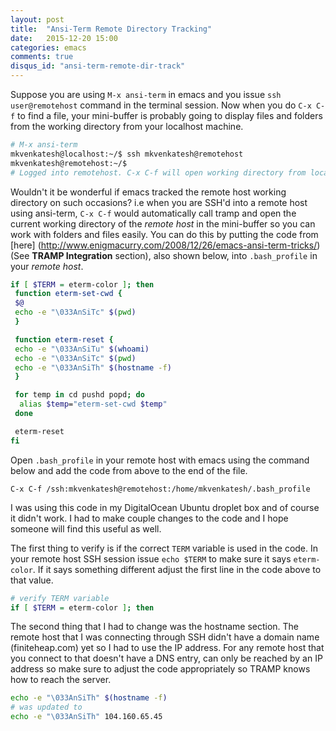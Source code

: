 ```yaml
---
layout: post
title:  "Ansi-Term Remote Directory Tracking"
date:   2015-12-20 15:00
categories: emacs
comments: true
disqus_id: "ansi-term-remote-dir-track"
---
```


Suppose you are using `M-x ansi-term` in emacs and you issue `ssh
user@remotehost` command in the terminal session. Now when you do `C-x
C-f` to find a file, your mini-buffer is probably going to display
files and folders from the working directory from your localhost
machine.

```bash
# M-x ansi-term
mkvenkatesh@localhost:~/$ ssh mkvenkatesh@remotehost
mkvenkatesh@remotehost:~/$
# Logged into remotehost. C-x C-f will open working directory from localhost
```

Wouldn't it be wonderful if emacs tracked the remote host working
directory on such occasions? i.e when you are SSH'd into a remote host
using ansi-term, `C-x C-f` would automatically call tramp and open the
current working directory of the *remote host* in the mini-buffer so
you can work with folders and files easily. You can do this by putting
the code from [here]
(http://www.enigmacurry.com/2008/12/26/emacs-ansi-term-tricks/) (See
**TRAMP Integration** section), also shown below, into `.bash_profile`
in your *remote host*.

```bash
if [ $TERM = eterm-color ]; then
 function eterm-set-cwd {
 $@
 echo -e "\033AnSiTc" $(pwd)
 }

 function eterm-reset {
 echo -e "\033AnSiTu" $(whoami)
 echo -e "\033AnSiTc" $(pwd)
 echo -e "\033AnSiTh" $(hostname -f)
 }

 for temp in cd pushd popd; do
  alias $temp="eterm-set-cwd $temp"
 done

 eterm-reset
fi
```

Open `.bash_profile` in your remote host with emacs using the command
below and add the code from above to the end of the file.

```elisp
C-x C-f /ssh:mkvenkatesh@remotehost:/home/mkvenkatesh/.bash_profile
```

I was using this code in my DigitalOcean Ubuntu droplet box and of
course it didn't work. I had to make couple changes to the code and I
hope someone will find this useful as well.

The first thing to verify is if the correct `TERM` variable is used in
the code. In your remote host SSH session issue `echo $TERM` to make
sure it says `eterm-color`. If it says something different adjust the
first line in the code above to that value.

```bash
# verify TERM variable
if [ $TERM = eterm-color ]; then
```

The second thing that I had to change was the hostname section. The
remote host that I was connecting through SSH didn't have a domain
name (finiteheap.com) yet so I had to use the IP address. For any
remote host that you connect to that doesn't have a DNS entry, can
only be reached by an IP address so make sure to adjust the code
appropriately so TRAMP knows how to reach the server.

```bash
echo -e "\033AnSiTh" $(hostname -f)
# was updated to
echo -e "\033AnSiTh" 104.160.65.45
```
